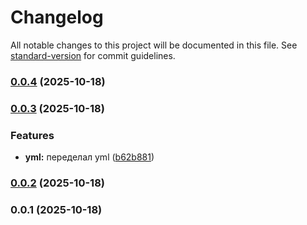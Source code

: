 # Changelog

All notable changes to this project will be documented in this file. See [standard-version](https://github.com/conventional-changelog/standard-version) for commit guidelines.

### [0.0.4](https://github.com/MorgV/WB-tech-test/compare/v0.0.3...v0.0.4) (2025-10-18)

### [0.0.3](https://github.com/MorgV/WB-tech-test/compare/v0.0.2...v0.0.3) (2025-10-18)

### Features

- **yml:** переделал yml ([b62b881](https://github.com/MorgV/WB-tech-test/commit/b62b881bdfd3fc0b02cc92d09123060ebd16228a))

### [0.0.2](https://github.com/MorgV/WB-tech-test/compare/v0.0.1...v0.0.2) (2025-10-18)

### 0.0.1 (2025-10-18)
